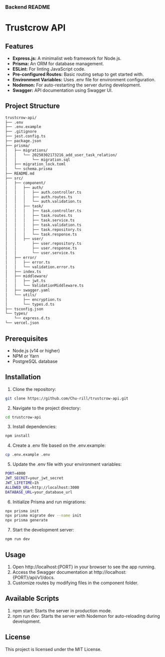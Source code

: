 ### **Backend README**

# Trustcrow API

## Features

- **Express.js:** A minimalist web framework for Node.js.
- **Prisma:** An ORM for database management.
- **ESLint:** For linting JavaScript code.
- **Pre-configured Routes:** Basic routing setup to get started with.
- **Environment Variables:** Uses .env file for environment configuration.
- **Nodemon:** For auto-restarting the server during development.
- **Swagger:** API documentation using Swagger UI.

## Project Structure

```bash
trustcrow-api/
├── .env
├── .env.example
├── .gitignore
├── jest.config.ts
├── package.json
├── prisma/
│   ├── migrations/
│   │   └── 20250302173216_add_user_task_relation/
│   │       └── migration.sql
│   ├── migration_lock.toml
│   └── schema.prisma
├── README.md
├── src/
│   ├── component/
│   │   ├── auth/
│   │   │   ├── auth.controller.ts
│   │   │   ├── auth.routes.ts
│   │   │   └── auth.validation.ts
│   │   ├── task/
│   │   │   ├── task.controller.ts
│   │   │   ├── task.routes.ts
│   │   │   ├── task.service.ts
│   │   │   ├── task.validation.ts
│   │   │   ├── task.repository.ts
│   │   │   └── task.response.ts
│   │   ├── user/
│   │       ├── user.repository.ts
│   │       ├── user.response.ts
│   │       └── user.service.ts
│   ├── error/
│   │   ├── error.ts
│   │   └── validation.error.ts
│   ├── index.ts
│   ├── middleware/
│   │   ├── jwt.ts
│   │   └── ValidationMiddleware.ts
│   ├── swagger.yaml
│   └── utils/
│       ├── encryption.ts
│       └── types.d.ts
├── tsconfig.json
└── types/
    └── express.d.ts
└── vercel.json
```

## Prerequisites

- Node.js (v14 or higher)
- NPM or Yarn
- PostgreSQL database

## Installation

1. Clone the repository:

```bash
git clone https://github.com/Chu-rill/trustcrow-api.git
```

2. Navigate to the project directory:

```bash
cd trustcrow-api
```

3. Install dependencies:

```bash
npm install
```

4. Create a .env file based on the .env.example:

```bash
cp .env.example .env
```

5. Update the .env file with your environment variables:

```bash
PORT=4000
JWT_SECRET=your_jwt_secret
JWT_LIFETIME=1h
ALLOWED_URL=http://localhost:3000
DATABASE_URL=your_database_url
```

6. Initialize Prisma and run migrations:

```bash
npx prisma init
npx prisma migrate dev --name init
npx prisma generate
```

7. Start the development server:

```bash
npm run dev
```

## Usage

1. Open http://localhost:{PORT} in your browser to see the app running.
2. Access the Swagger documentation at http://localhost:{PORT}/api/v1/docs.
3. Customize routes by modifying files in the component folder.

## Available Scripts

1. npm start: Starts the server in production mode.
2. npm run dev: Starts the server with Nodemon for auto-reloading during development.

## License

This project is licensed under the MIT License.
